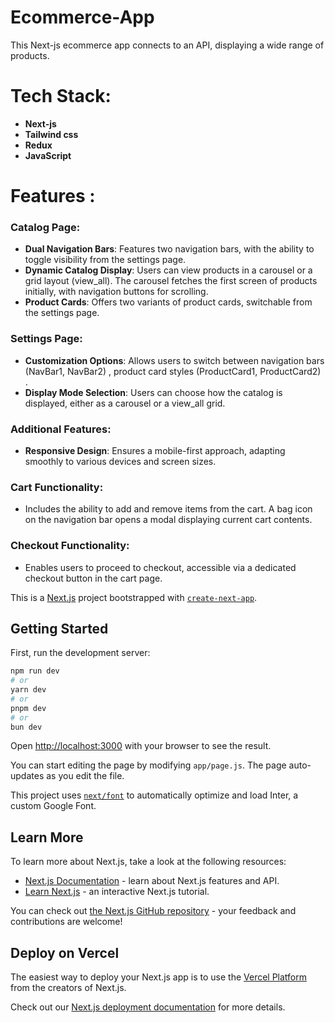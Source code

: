 
# Ecommerce-App

This Next-js ecommerce app connects to an API, displaying a wide range of products. 


# Tech Stack:
  - **Next-js**
  - **Tailwind css**
  - **Redux**
  - **JavaScript**

# Features :

### Catalog Page:

- **Dual Navigation Bars**: Features two navigation bars, with the ability to toggle visibility from the settings page.
- **Dynamic Catalog Display**: Users can view products in a carousel or a grid layout (view_all). The carousel fetches the first screen of products initially, with navigation buttons for scrolling. 
- **Product Cards**: Offers two variants of product cards, switchable from the settings page.

### Settings Page:

- **Customization Options**: Allows users to switch between navigation bars (NavBar1, NavBar2) , product card styles (ProductCard1, ProductCard2)  .
- **Display Mode Selection**: Users can choose how the catalog is displayed, either as a carousel or a view_all grid.

### Additional Features:

- **Responsive Design**: Ensures a mobile-first approach, adapting smoothly to various devices and screen sizes.

### Cart Functionality:
 
 - Includes the ability to add and remove items from the cart. A bag icon on the navigation bar opens a modal displaying current cart contents.

### Checkout Functionality:

- Enables users to proceed to checkout, accessible via a dedicated checkout button in the cart page.


This is a [Next.js](https://nextjs.org/) project bootstrapped with [`create-next-app`](https://github.com/vercel/next.js/tree/canary/packages/create-next-app).

## Getting Started

First, run the development server:

```bash
npm run dev
# or
yarn dev
# or
pnpm dev
# or
bun dev
```

Open [http://localhost:3000](http://localhost:3000) with your browser to see the result.

You can start editing the page by modifying `app/page.js`. The page auto-updates as you edit the file.

This project uses [`next/font`](https://nextjs.org/docs/basic-features/font-optimization) to automatically optimize and load Inter, a custom Google Font.

## Learn More

To learn more about Next.js, take a look at the following resources:

- [Next.js Documentation](https://nextjs.org/docs) - learn about Next.js features and API.
- [Learn Next.js](https://nextjs.org/learn) - an interactive Next.js tutorial.

You can check out [the Next.js GitHub repository](https://github.com/vercel/next.js/) - your feedback and contributions are welcome!

## Deploy on Vercel

The easiest way to deploy your Next.js app is to use the [Vercel Platform](https://vercel.com/new?utm_medium=default-template&filter=next.js&utm_source=create-next-app&utm_campaign=create-next-app-readme) from the creators of Next.js.

Check out our [Next.js deployment documentation](https://nextjs.org/docs/deployment) for more details.
